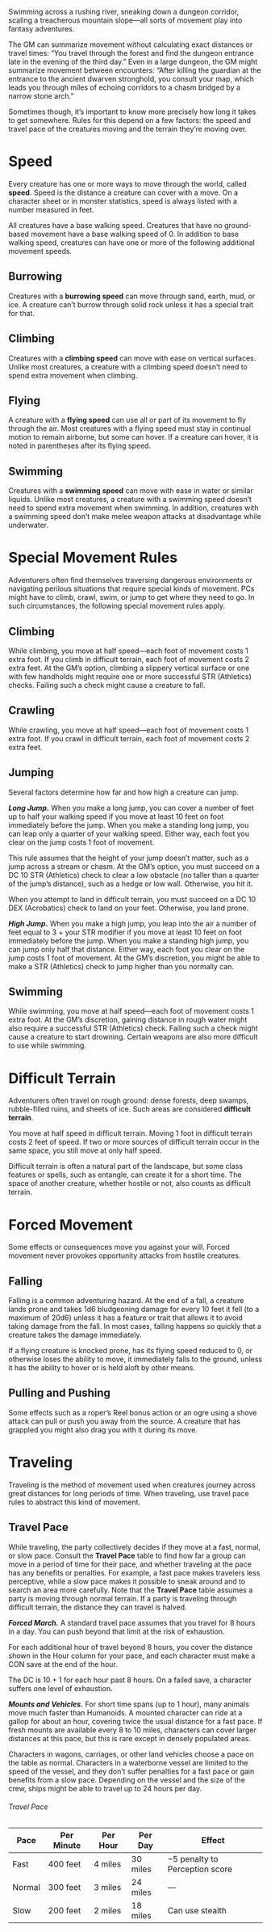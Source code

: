 Swimming across a rushing river, sneaking down a dungeon corridor, scaling a treacherous mountain slope—all sorts of movement play into fantasy adventures.

The GM can summarize movement without calculating exact distances or travel times: “You travel through the forest and find the dungeon entrance late in the evening of the third day.” Even in a large dungeon, the GM might summarize movement between encounters: “After killing the guardian at the entrance to the ancient dwarven stronghold, you consult your map, which leads you through miles of echoing corridors to a chasm bridged by a narrow stone arch.”

Sometimes though, it’s important to know more precisely how long it takes to get somewhere. Rules for this depend on a few factors: the speed and travel pace of the creatures moving and the terrain they’re moving over.
# Speed
Every creature has one or more ways to move through the world, called **speed**. Speed is the distance a creature can cover with a move. On a character sheet or in monster statistics, speed is always listed with a number measured in feet.

All creatures have a base walking speed. Creatures that have no ground-based movement have a base walking speed of 0. In addition to base walking speed, creatures can have one or more of the following additional movement speeds.
## Burrowing
Creatures with a **burrowing speed** can move through sand, earth, mud, or ice. A creature can’t burrow through solid rock unless it has a special trait for that.
## Climbing
Creatures with a **climbing speed** can move with ease on vertical surfaces. Unlike most creatures, a creature with a climbing speed doesn’t need to spend extra movement when climbing.
## Flying
A creature with a **flying speed** can use all or part of its movement to fly through the air. Most creatures with a flying speed must stay in continual motion to remain airborne, but some can hover. If a creature can hover, it is noted in parentheses after its flying speed.
## Swimming
Creatures with a **swimming speed** can move with ease in water or similar liquids. Unlike most creatures, a creature with a swimming speed doesn’t need to spend extra movement when swimming. In addition, creatures with a swimming speed don’t make melee weapon attacks at disadvantage while underwater.
# Special Movement Rules
Adventurers often find themselves traversing dangerous environments or navigating perilous situations that require special kinds of movement. PCs might have to climb, crawl, swim, or jump to get where they need to go. In such circumstances, the following special movement rules apply.
## Climbing
While climbing, you move at half speed—each foot of movement costs 1 extra foot. If you climb in difficult terrain, each foot of movement costs 2 extra feet. At the GM’s option, climbing a slippery vertical surface or one with few handholds might require one or more successful STR (Athletics) checks. Failing such a check might cause a creature to fall.
## Crawling
While crawling, you move at half speed—each foot of movement costs 1 extra foot. If you crawl in difficult terrain, each foot of movement costs 2 extra feet.
## Jumping
Several factors determine how far and how high a creature can jump.

***Long Jump.*** When you make a long jump, you can cover a number of feet up to half your walking speed if you move at least 10 feet on foot immediately before the jump. When you make a standing long jump, you can leap only a quarter of your walking speed. Either way, each foot you clear on the jump costs 1 foot of movement.

This rule assumes that the height of your jump doesn’t matter, such as a jump across a stream or chasm. At the GM’s option, you must succeed on a DC 10 STR (Athletics) check to clear a low obstacle (no taller than a quarter of the jump’s distance), such as a hedge or low wall. Otherwise, you hit it.

When you attempt to land in difficult terrain, you must succeed on a DC 10 DEX (Acrobatics) check to land on your feet. Otherwise, you land prone.

***High Jump.*** When you make a high jump, you leap into the air a number of feet equal to 3 + your STR modifier if you move at least 10 feet on foot immediately before the jump. When you make a standing high jump, you can jump only half that distance. Either way, each foot you clear on the jump costs 1 foot of movement. At the GM’s discretion, you might be able to make a STR (Athletics) check to jump higher than you normally can.
## Swimming
While swimming, you move at half speed—each foot of movement costs 1 extra foot. At the GM’s discretion, gaining distance in rough water might also require a successful STR (Athletics) check. Failing such a check might cause a creature to start drowning. Certain weapons are also more difficult to use while swimming.
# Difficult Terrain
Adventurers often travel on rough ground: dense forests, deep swamps, rubble-filled ruins, and sheets of ice. Such areas are considered **difficult terrain**.

You move at half speed in difficult terrain. Moving 1 foot in difficult terrain costs 2 feet of speed. If two or more sources of difficult terrain occur in the same space, you still move at only half speed.

Difficult terrain is often a natural part of the landscape, but some class features or spells, such as entangle, can create it for a short time. The space of another creature, whether hostile or not, also counts as difficult terrain.
# Forced Movement
Some effects or consequences move you against your will. Forced movement never provokes opportunity attacks from hostile creatures.
## Falling
Falling is a common adventuring hazard. At the end of a fall, a creature lands prone and takes 1d6 bludgeoning damage for every 10 feet it fell (to a maximum of 20d6) unless it has a feature or trait that allows it to avoid taking damage from the fall. In most cases, falling happens so quickly that a creature takes the damage immediately.

If a flying creature is knocked prone, has its flying speed reduced to 0, or otherwise loses the ability to move, it immediately falls to the ground, unless it has the ability to hover or is held aloft by other means.
## Pulling and Pushing
Some effects such as a roper’s Reel bonus action or an ogre using a shove attack can pull or push you away from the source. A creature that has grappled you might also drag you with it during its move.
# Traveling
Traveling is the method of movement used when creatures journey across great distances for long periods of time. When traveling, use travel pace rules to abstract this kind of movement.
## Travel Pace
While traveling, the party collectively decides if they move at a fast, normal, or slow pace. Consult the **Travel Pace** table to find how far a group can move in a period of time for their pace, and whether traveling at the pace has any benefits or penalties. For example, a fast pace makes travelers less perceptive, while a slow pace makes it possible to sneak around and to search an area more carefully. Note that the **Travel Pace** table assumes a party is moving through normal terrain. If a party is traveling through difficult terrain, the distance they can travel is halved.

***Forced March.*** A standard travel pace assumes that you travel for 8 hours in a day. You can push beyond that limit at the risk of exhaustion.

For each additional hour of travel beyond 8 hours, you cover the distance shown in the Hour column for your pace, and each character must make a CON save at the end of the hour.

The DC is 10 + 1 for each hour past 8 hours. On a failed save, a character suffers one level of exhaustion.

***Mounts and Vehicles.*** For short time spans (up to 1 hour), many animals move much faster than Humanoids. A mounted character can ride at a gallop for about an hour, covering twice the usual distance for a fast pace. If fresh mounts are available every 8 to 10 miles, characters can cover larger distances at this pace, but this is rare except in densely populated areas.

Characters in wagons, carriages, or other land vehicles choose a pace on the table as normal. Characters in a waterborne vessel are limited to the speed of the vessel, and they don’t suffer penalties for a fast pace or gain benefits from a slow pace. Depending on the vessel and the size of the crew, ships might be able to travel up to 24 hours per day.
###### Travel Pace
| Pace | Per Minute | Per Hour | Per Day | Effect |
| ---- | ---------- | -------- | ------- | ------ |
| Fast | 400 feet | 4 miles | 30 miles | −5 penalty to Perception score |
| Normal | 300 feet | 3 miles | 24 miles | — |
| Slow | 200 feet | 2 miles | 18 miles | Can use stealth |